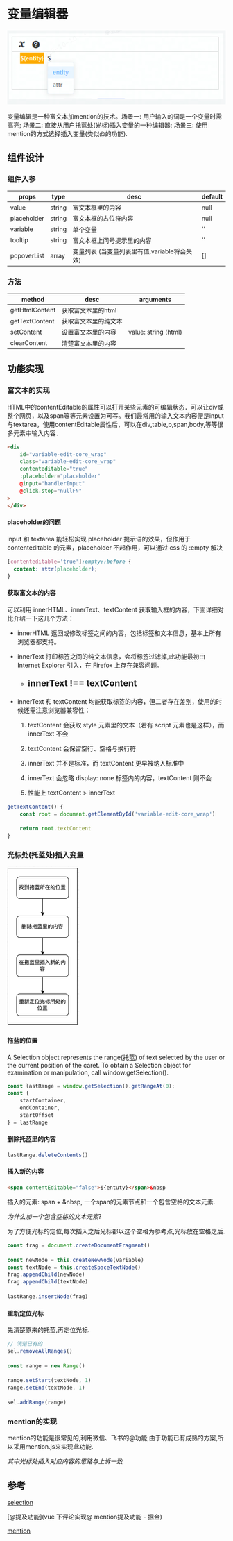 # 变量编辑器

![富文本](./imgs/%E5%AF%8C%E6%96%87%E6%9C%AC.png)

变量编辑是一种富文本加mention的技术。场景一: 用户输入的词是一个变量时需高亮; 场景二: 直接从用户托蓝处(光标)插入变量的一种编辑器; 场景三: 使用mention的方式选择插入变量(类似@的功能).

## 组件设计

### 组件入参

|props|type|desc|default|
|---|---|---|---|
|value|string|富文本框里的内容|null|
|placeholder|string|富文本框的占位符内容|null|
|variable|string|单个变量|''|
|tooltip|string|富文本框上问号提示里的内容|''|
|popoverList|array|变量列表 (当变量列表里有值,variable将会失效)|[]|

### 方法

|method|desc|arguments|
|---|---|---|
|getHtmlContent|获取富文本里的html|
|getTextContent|获取富文本里的纯文本|
|setContent|设置富文本里的内容| value: string (html)
|clearContent|清楚富文本里的内容| 

## 功能实现

### 富文本的实现

HTML中的contentEditable的属性可以打开某些元素的可编辑状态．可以让div或整个网页，以及span等等元素设置为可写。我们最常用的输入文本内容便是input与textarea，使用contentEditable属性后，可以在div,table,p,span,body,等等很多元素中输入内容．

```html
<div
    id="variable-edit-core_wrap"
    class="variable-edit-core_wrap"
    contenteditable="true"
    :placeholder="placeholder"
    @input="handlerInput"
    @click.stop="nullFN"
>
</div>
```

#### placeholder的问题

input 和 textarea 能轻松实现 placeholder 提示语的效果，但作用于 contenteditable 的元素，placeholder 不起作用，可以通过 css 的 :empty 解决

```css
[contenteditable='true']:empty::before {
  content: attr(placeholder);
}
```

#### 获取富文本的内容

可以利用 innerHTML、innerText、textContent 获取输入框的内容，下面详细对比介绍一下这几个方法：

- innerHTML 返回或修改标签之间的内容，包括标签和文本信息，基本上所有浏览器都支持。

- innerText 打印标签之间的纯文本信息，会将标签过滤掉,此功能最初由 Internet Explorer 引入，在 Firefox 上存在兼容问题。

  - <p style="font-weight: bold; font-size: 20px;">innerText !== textContent</p>

- innerText 和 textContent 均能获取标签的内容，但二者存在差别，使用的时候还需注意浏览器兼容性：

    1. textContent 会获取 style 元素里的文本（若有 script 元素也是这样），而 innerText 不会

    2. textContent 会保留空行、空格与换行符

    3. innerText 并不是标准，而 textContent 更早被纳入标准中

    4. innerText 会忽略 display: none 标签内的内容，textContent 则不会

    5. 性能上 textContent > innerText

```js
getTextContent() {
    const root = document.getElementById('variable-edit-core_wrap')

    return root.textContent
}
```

### 光标处(托蓝处)插入变量

![拖蓝](./imgs/%E6%8B%96%E8%93%9D%E6%B5%81%E7%A8%8B.png)

#### 拖蓝的位置

A Selection object represents the range(托蓝) of text selected by the user or the current position of the caret. To obtain a Selection object for examination or manipulation, call window.getSelection().

```js
const lastRange = window.getSelection().getRangeAt(0);
const {
    startContainer,
    endContainer,
    startOffset
} = lastRange
```

#### 删除托蓝里的内容

```js
lastRange.deleteContents()
```

#### 插入新的内容

```html
<span contentEditable="false">${entuty}</span>&nbsp
```

插入的元素: span + &nbsp, 一个span的元素节点和一个包含空格的文本元素.

$为什么加一个包含空格的文本元素?$

为了方便光标的定位,每次插入之后光标都以这个空格为参考点,光标放在空格之后.


```js
const frag = document.createDocumentFragment()

const newNode = this.createNewNode(variable)
const textNode = this.createSpaceTextNode()
frag.appendChild(newNode)
frag.appendChild(textNode)

lastRange.insertNode(frag)
```

#### 重新定位光标

先清楚原来的托蓝,再定位光标.

```js
// 清楚已有的
sel.removeAllRanges()

const range = new Range()

range.setStart(textNode, 1)
range.setEnd(textNode, 1)

sel.addRange(range)
```

### mention的实现

mention的功能是很常见的,利用微信、飞书的@功能,由于功能已有成熟的方案,所以采用mention.js来实现此功能.

$其中光标处插入对应内容的思路与上诉一致$


## 参考

[selection](https://developer.mozilla.org/zh-CN/docs/Web/API/Selection)

[@提及功能](vue 下评论实现@ mention提及功能 - 掘金)

[mention](https://github.com/zurb/tribute)